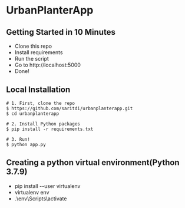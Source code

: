 # UrbanPlanterApp
## Getting Started in 10 Minutes
- Clone this repo 
- Install requirements
- Run the script
- Go to http://localhost:5000
- Done!
## Local Installation
```shell
# 1. First, clone the repo
$ https://github.com/saritdi/urbanplanterapp.git
$ cd urbanplanterapp

# 2. Install Python packages
$ pip install -r requirements.txt

# 3. Run!
$ python app.py
```
## Creating a python virtual environment(Python 3.7.9)
- pip install --user virtualenv
- virtualenv env
- .\env\Scripts\activate





